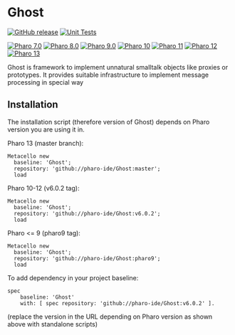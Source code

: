 # Ghost

[![GitHub release](https://img.shields.io/github/release/pharo-ide/Ghost.svg)](https://github.com/pharo-ide/Ghost/releases/latest)
[![Unit Tests](https://github.com/pharo-ide/Ghost/actions/workflows/tests.yml/badge.svg)](https://github.com/pharo-ide/Ghost/actions/workflows/tests.yml)

[![Pharo 7.0](https://img.shields.io/badge/Pharo-7.0-informational)](https://pharo.org)
[![Pharo 8.0](https://img.shields.io/badge/Pharo-8.0-informational)](https://pharo.org)
[![Pharo 9.0](https://img.shields.io/badge/Pharo-9.0-informational)](https://pharo.org)
[![Pharo 10](https://img.shields.io/badge/Pharo-10-informational)](https://pharo.org)
[![Pharo 11](https://img.shields.io/badge/Pharo-11-informational)](https://pharo.org)
[![Pharo 12](https://img.shields.io/badge/Pharo-12-informational)](https://pharo.org)
[![Pharo 13](https://img.shields.io/badge/Pharo-13-informational)](https://pharo.org)

Ghost is framework to implement unnatural smalltalk objects like proxies or prototypes. It provides suitable infrastructure to implement message processing in special way

## Installation
The installation script (therefore version of Ghost) depends on Pharo version you are using it in.

Pharo 13 (master branch):
```Smalltalk
Metacello new
  baseline: 'Ghost';
  repository: 'github://pharo-ide/Ghost:master';
  load
```

Pharo 10-12 (v6.0.2 tag):
```Smalltalk
Metacello new
  baseline: 'Ghost';
  repository: 'github://pharo-ide/Ghost:v6.0.2';
  load
```

Pharo <= 9 (pharo9 tag):
```Smalltalk
Metacello new
  baseline: 'Ghost';
  repository: 'github://pharo-ide/Ghost:pharo9';
  load
```

To add dependency in your project baseline:
```Smalltalk
spec
    baseline: 'Ghost'
    with: [ spec repository: 'github://pharo-ide/Ghost:v6.0.2' ].
```
(replace the version in the URL depending on Pharo version as shown above with standalone scripts)

